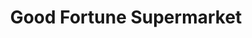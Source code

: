 ---
title: "Good Fortune Supermarket"
url: /providence/good-fortune-supermarket/
shop: Supermarkt
---